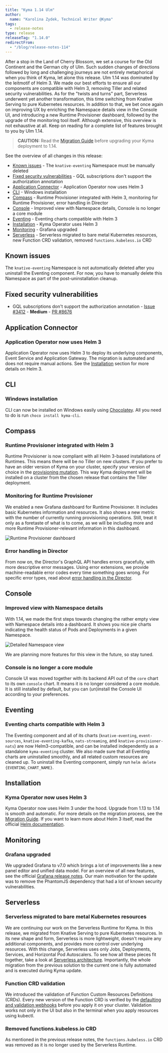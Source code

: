```yaml
---
title: "Kyma 1.14 Ulm"
author:
  name: "Karolina Zydek, Technical Writer @Kyma"
tags:
  - release-notes
type: release
releaseTag: "1.14.0"
redirectFrom:
  - "/blog/release-notes-114"
---
```


After a stop in the Land of Cherry Blossom, we set a course for the Old Continent and the German city of Ulm. Such sudden changes of directions followed by long and challenging journeys are not entirely metaphorical when you think of Kyma, let alone this release. Ulm 1.14 was dominated by the leitmotif of Helm 3. We made our best efforts to ensure all our components are compatible with Helm 3, removing Tiller and related security vulnerabilities. As for the "twists and turns" part, Serverless underwent yet another transformation, this time switching from Knative Serving to pure Kubernetes resources. In addition to that, we bet once again on improving UX by enriching the Namespace details view in the Console UI, and introducing a new Runtime Provisioner dashboard, followed by the upgrade of the monitoring tool itself. Although extensive, this overview is not exhaustive at all. Keep on reading for a complete list of features brought to you by Ulm 1.14.

<!-- overview -->

> **CAUTION:** Read the [Migration Guide](https://github.com/kyma-project/kyma/blob/release-1.14/docs/migration-guides/1.13-1.14.md) before upgrading your Kyma deployment to 1.14.

See the overview of all changes in this release:

- [Known issues](#known-issues) - The `knative-eventing` Namespace must be manually deleted
- [Fixed security vulnerabilities](#fixed-security-vulnerabilities) - GQL subscriptions don't support the authorization annotation
- [Application Connector](#application-connector) - Application Operator now uses Helm 3
- [CLI](#cli) - Windows installation
- [Compass](#compass) - Runtime Provisioner integrated with Helm 3, monitoring for Runtime Provisioner, error handling in Director
- [Console](#console) - Improved view with Namespace details, Console is no longer a core module
- [Eventing](#eventing) - Eventing charts compatible with Helm 3
- [Installation](#installation) - Kyma Operator uses Helm 3
- [Monitoring](#monitoring) - Grafana upgraded
- [Serverless](#serverless) - Serverless migrated to bare metal Kubernetes resources, new Function CRD validation, removed `functions.kubeless.io` CRD

## Known issues

The `knative-eventing` Namespace is not automatically deleted after you uninstall the Eventing component. For now, you have to manually delete this Namespace as part of the post-uninstallation cleanup.

## Fixed security vulnerabilities

- GQL subscriptions don't support the authorization annotation - [Issue #3412](https://github.com/kyma-project/kyma/issues/3412) - **Medium** - [PR #8676](https://github.com/kyma-project/kyma/pull/8676)

## Application Connector

### Application Operator now uses Helm 3

Application Operator now uses Helm 3 to deploy its underlying components, Event Service and Application Gateway. The migration is automated and does not require manual actions. See the [Installation](#installation) section for more details on Helm 3.

## CLI

### Windows installation

CLI can now be installed on Windows easily using [Chocolatey](https://chocolatey.org/). All you need to do is run `choco install kyma-cli`.

## Compass

### Runtime Provisioner integrated with Helm 3

Runtime Provisioner is now compliant with all Helm 3-based installations of Runtimes. This means there will be no Tiller on new clusters. If you prefer to have an older version of Kyma on your cluster, specify your version of choice in the [provisioning mutation](https://kyma-project.io/docs/1.14/components/compass/#tutorials-provision-clusters-through-gardener). This way Kyma deployment will be installed on a cluster from the chosen release that contains the Tiller deployment.

### Monitoring for Runtime Provisioner

We enabled a new Grafana dashboard for Runtime Provisioner. It includes basic Kubernetes information and resources. It also shows a new metric with the number of currently running provisioning operations. Still, treat it only as a foretaste of what is to come, as we will be including more and more Runtime Provisioner-relevant information in this dashboard.

![Runtime Provisioner dashboard](./runtime-provisioner-dashboard.png)

### Error handling in Director

From now on, the Director's GraphQL API handles errors gracefully, with more descriptive error messages. Using error extensions, we provide machine-readable error codes every time something goes wrong. For specific error types, read about [error handling in the Director](https://github.com/kyma-incubator/compass/blob/master/docs/director/03-error-handling.md).

## Console

### Improved view with Namespace details

With 1.14, we made the first steps towards changing the rather empty view with Namespace details into a dashboard. It shows you nice pie charts indicating the health status of Pods and Deployments in a given Namespace.

![Detailed Namespace view](./details-view.png)

We are planning more features for this view in the future, so stay tuned.

### Console is no longer a core module

Console UI was moved together with its backend API out of the `core` chart to its own `console` chart. It means it is no longer considered a core module. It is still installed by default, but you can (un)install the Console UI according to your preferences.  

## Eventing

### Eventing charts compatible with Helm 3

The Eventing component and all of its charts (`knative-eventing`, `event-sources`, `knative-eventing-kafka`, `nats-streaming`, and `knative-provisioner-nats`) are now Helm3-compatible, and can be installed independently as a standalone `kyma-eventing` cluster. We also made sure that all Eventing charts are uninstalled smoothly, and all related custom resources are cleaned up. To uninstall the Eventing component, simply run `helm delete {EVENTING_CHART_NAME}`.

## Installation

### Kyma Operator now uses Helm 3

Kyma Operator now uses Helm 3 under the hood. Upgrade from 1.13 to 1.14 is smooth and automatic. For more details on the migration process, see the [Migration Guide](https://github.com/kyma-project/kyma/blob/release-1.14/docs/migration-guides/1.13-1.14.md). If you want to learn more about Helm 3 itself, read the official [Helm documentation](https://helm.sh/docs/topics/v2_v3_migration/).

## Monitoring

### Grafana upgraded

We upgraded Grafana to v7.0 which brings a lot of improvements like a new panel editor and unified data model. For an overview of all new features, see the official [Grafana release notes](https://grafana.com/docs/grafana/latest/guides/whats-new-in-v7-0/). Our main motivation for the update was to remove the PhantomJS dependency that had a lot of known security vulnerabilities.

## Serverless  

### Serverless migrated to bare metal Kubernetes resources

We are continuing our work on the Serverless Runtime for Kyma. In this release, we migrated from Knative Serving to pure Kubernetes resources. In its new shape and form, Serverless is more lightweight, doesn't require any additional components, and provides more control over underlying resources. With this change, Serverless uses only Jobs, Deployments, Services, and Horizontal Pod Autoscalers. To see how all these pieces fit together, take a look at [Serverless architecture](https://kyma-project.io/docs/1.14/components/serverless/#architecture-architecture). Importantly, the whole migration from the previous solution to the current one is fully automated and is executed during Kyma update.

### Function CRD validation

We introduced the validation of Function Custom Resources Definitions (CRDs). Every new version of the Function CRD is verified by the [defaulting and validation webhooks](https://kyma-project.io/docs/1.14/components/serverless/#details-supported-webhooks) before you apply it on your cluster. Validation works not only in the UI but also in the terminal when you apply resources using kubectl.

### Removed functions.kubeless.io CRD

As mentioned in the previous release notes, the `functions.kubeless.io` CRD was removed as it is no longer used by the Serverless Runtime.
